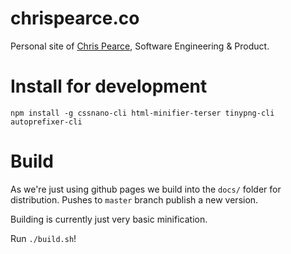 # chrispearce.co

Personal site of [Chris Pearce](https://chrispearce.co), Software Engineering & Product.

# Install for development

`npm install -g cssnano-cli html-minifier-terser tinypng-cli autoprefixer-cli`

# Build

As we're just using github pages we build into the `docs/` folder for distribution. Pushes to `master` branch publish a new version.

Building is currently just very basic minification.

Run `./build.sh`!
